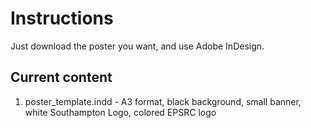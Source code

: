 # Instructions
Just download the poster you want, and use Adobe InDesign.

## Current content
 1. poster_template.indd - A3 format, black background, small banner, white Southampton Logo, colored EPSRC logo
